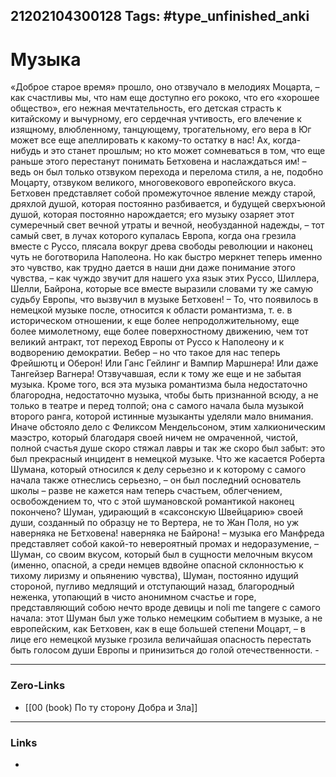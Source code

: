 21202104300128
Tags: #type_unfinished_anki 
---
# Музыка 

«Доброе старое время» прошло, оно отзвучало в мелодиях Моцарта, – как счастливы мы, что нам еще доступно его рококо, что его «хорошее общество», его нежная мечтательность, его детская страсть к китайскому и вычурному, его сердечная учтивость, его влечение к изящному, влюбленному, танцующему, трогательному, его вера в Юг может все еще апеллировать к какому-то остатку в нас! Ах, когда-нибудь и это станет прошлым; но кто может сомневаться в том, что еще раньше этого перестанут понимать Бетховена и наслаждаться им! – ведь он был только отзвуком перехода и перелома стиля, а не, подобно Моцарту, отзвуком великого, многовекового европейского вкуса. Бетховен представляет собой промежуточное явление между старой, дряхлой душой, которая постоянно разбивается, и будущей сверхъюной душой, которая постоянно нарождается; его музыку озаряет этот сумеречный свет вечной утраты и вечной, необузданной надежды, – тот самый свет, в лучах которого купалась Европа, когда она грезила вместе с Руссо, плясала вокруг древа свободы революции и наконец чуть не боготворила Наполеона. Но как быстро меркнет теперь именно это чувство, как трудно дается в наши дни даже понимание этого чувства, – как чуждо звучит для нашего уха язык этих Руссо, Шиллера, Шелли, Байрона, которые все вместе выразили словами ту же самую судьбу Европы, что вызвучил в музыке Бетховен! – То, что появилось в немецкой музыке после, относится к области романтизма, т. е. в историческом отношении, к еще более непродолжительному, еще более мимолетному, еще более поверхностному движению, чем тот великий антракт, тот переход Европы от Руссо к Наполеону и к водворению демократии. Вебер – но что такое для нас теперь Фрейшютц и Оберон! Или Ганс Гейлинг и Вампир Маршнера! Или даже Тангейзер Вагнера! Отзвучавшая, если к тому же еще и не забытая музыка. Кроме того, вся эта музыка романтизма была недостаточно благородна, недостаточно музыка, чтобы быть признанной всюду, а не только в театре и перед толпой; она с самого начала была музыкой второго ранга, которой истинные музыканты уделяли мало внимания. Иначе обстояло дело с Феликсом Мендельсоном, этим халкионическим маэстро, который благодаря своей ничем не омраченной, чистой, полной счастья душе скоро стяжал лавры и так же скоро был забыт: это был прекрасный инцидент в немецкой музыке. Что же касается Роберта Шумана, который относился к делу серьезно и к которому с самого начала также отнеслись серьезно, – он был последний основатель школы – разве не кажется нам теперь счастьем, облегчением, освобождением то, что с этой шумановской романтикой наконец покончено? Шуман, удирающий в «саксонскую Швейцарию» своей души, созданный по образцу не то Вертера, не то Жан Поля, но уж наверняка не Бетховена! наверняка не Байрона! – музыка его Манфреда представляет собой какой-то невероятный промах и недоразумение, – Шуман, со своим вкусом, который был в сущности мелочным вкусом (именно, опасной, а среди немцев вдвойне опасной склонностью к тихому лиризму и опьянению чувства), Шуман, постоянно идущий стороной, пугливо медлящий и отступающий назад, благородный неженка, утопающий в чисто анонимном счастье и горе, представляющий собою нечто вроде девицы и noli me tangere с самого начала: этот Шуман был уже только немецким событием в музыке, а не европейским, как Бетховен, как в еще большей степени Моцарт, – в лице его немецкой музыке грозила величайшая опасность перестать быть голосом души Европы и принизиться до голой отечественности. -

---
### Zero-Links
- [[00 (book) По ту сторону Добра и Зла]]
---
### Links
-